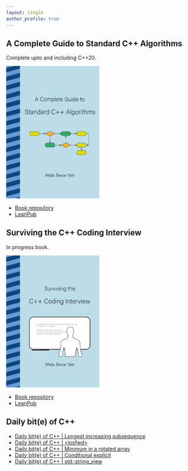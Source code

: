 ```yaml
---
layout: single
author_profile: true
---
```


## A Complete Guide to Standard C++ Algorithms

Complete upto and including C++20.

[<img src="assets/images/book_algorithms_cover.png" width="50%">](https://leanpub.com/cpp-algorithms-guide)

- [Book repository](https://github.com/HappyCerberus/book-cpp-algorithms)
- [LeanPub](https://leanpub.com/cpp-algorithms-guide)

## Surviving the C++ Coding Interview

In progress book.

[<img src="assets/images/book_coding_interview_cover.png" width="50%">](https://leanpub.com/cpp-coding-interview)

- [Book repository](https://leanpub.com/cpp-coding-interview)
- [LeanPub](https://leanpub.com/cpp-coding-interview)

## Daily bit(e) of C++

<ul>
<!-- SUBSTACK:START --><li><a href="https://simontoth.substack.com/p/daily-bite-of-c-longest-increasing-bbf">Daily bit&lpar;e&rpar; of C++ | Longest increasing subsequence</a></li><li><a href="https://simontoth.substack.com/p/daily-bite-of-c-iosfwd">Daily bit&lpar;e&rpar; of C++ | &lt;iosfwd&gt;</a></li><li><a href="https://simontoth.substack.com/p/daily-bite-of-c-minimum-in-a-rotated">Daily bit&lpar;e&rpar; of C++ | Minimum in a rotated array</a></li><li><a href="https://simontoth.substack.com/p/daily-bite-of-c-conditional-explicit">Daily bit&lpar;e&rpar; of C++ | Conditional explicit</a></li><li><a href="https://simontoth.substack.com/p/daily-bite-of-c-stdstring_view">Daily bit&lpar;e&rpar; of C++ | std::string_view</a></li><!-- SUBSTACK:END -->
</ul>